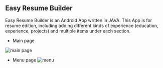 ## Easy Resume Builder
Easy Resume Builder is an Android App written in JAVA. This App is for resume edition, including adding different kinds of experience (education, experience, projects) and multiple items under each section. 

- Main page

![main page](https://github.com/ly16/Easy-Resume-Builder/blob/master/screenshot/main_empty.png)

- Menu page
![menu]()
